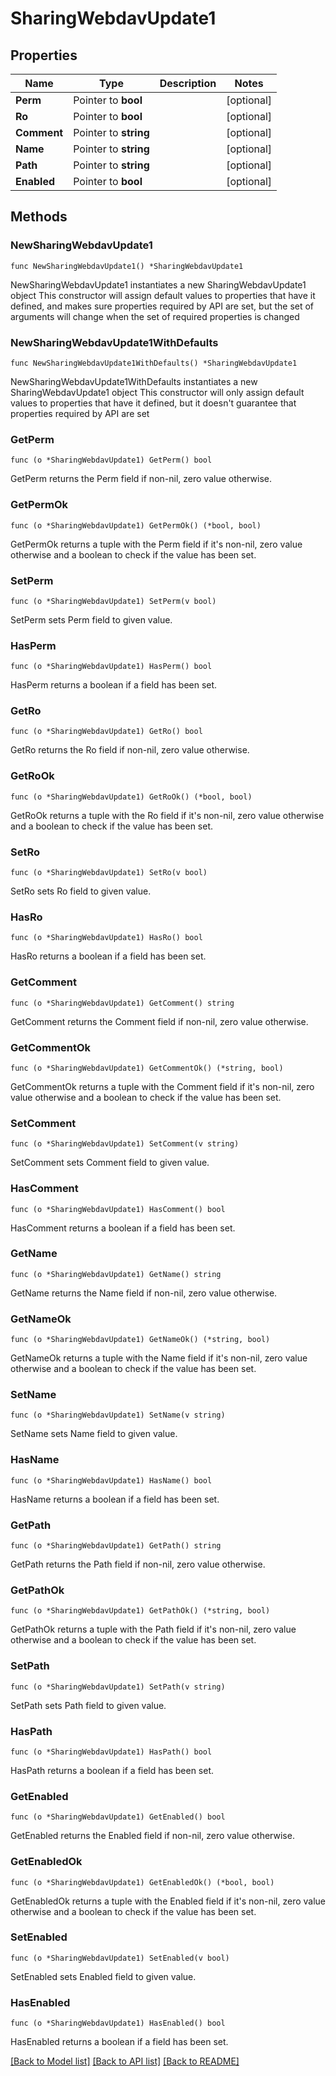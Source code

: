 # SharingWebdavUpdate1

## Properties

Name | Type | Description | Notes
------------ | ------------- | ------------- | -------------
**Perm** | Pointer to **bool** |  | [optional] 
**Ro** | Pointer to **bool** |  | [optional] 
**Comment** | Pointer to **string** |  | [optional] 
**Name** | Pointer to **string** |  | [optional] 
**Path** | Pointer to **string** |  | [optional] 
**Enabled** | Pointer to **bool** |  | [optional] 

## Methods

### NewSharingWebdavUpdate1

`func NewSharingWebdavUpdate1() *SharingWebdavUpdate1`

NewSharingWebdavUpdate1 instantiates a new SharingWebdavUpdate1 object
This constructor will assign default values to properties that have it defined,
and makes sure properties required by API are set, but the set of arguments
will change when the set of required properties is changed

### NewSharingWebdavUpdate1WithDefaults

`func NewSharingWebdavUpdate1WithDefaults() *SharingWebdavUpdate1`

NewSharingWebdavUpdate1WithDefaults instantiates a new SharingWebdavUpdate1 object
This constructor will only assign default values to properties that have it defined,
but it doesn't guarantee that properties required by API are set

### GetPerm

`func (o *SharingWebdavUpdate1) GetPerm() bool`

GetPerm returns the Perm field if non-nil, zero value otherwise.

### GetPermOk

`func (o *SharingWebdavUpdate1) GetPermOk() (*bool, bool)`

GetPermOk returns a tuple with the Perm field if it's non-nil, zero value otherwise
and a boolean to check if the value has been set.

### SetPerm

`func (o *SharingWebdavUpdate1) SetPerm(v bool)`

SetPerm sets Perm field to given value.

### HasPerm

`func (o *SharingWebdavUpdate1) HasPerm() bool`

HasPerm returns a boolean if a field has been set.

### GetRo

`func (o *SharingWebdavUpdate1) GetRo() bool`

GetRo returns the Ro field if non-nil, zero value otherwise.

### GetRoOk

`func (o *SharingWebdavUpdate1) GetRoOk() (*bool, bool)`

GetRoOk returns a tuple with the Ro field if it's non-nil, zero value otherwise
and a boolean to check if the value has been set.

### SetRo

`func (o *SharingWebdavUpdate1) SetRo(v bool)`

SetRo sets Ro field to given value.

### HasRo

`func (o *SharingWebdavUpdate1) HasRo() bool`

HasRo returns a boolean if a field has been set.

### GetComment

`func (o *SharingWebdavUpdate1) GetComment() string`

GetComment returns the Comment field if non-nil, zero value otherwise.

### GetCommentOk

`func (o *SharingWebdavUpdate1) GetCommentOk() (*string, bool)`

GetCommentOk returns a tuple with the Comment field if it's non-nil, zero value otherwise
and a boolean to check if the value has been set.

### SetComment

`func (o *SharingWebdavUpdate1) SetComment(v string)`

SetComment sets Comment field to given value.

### HasComment

`func (o *SharingWebdavUpdate1) HasComment() bool`

HasComment returns a boolean if a field has been set.

### GetName

`func (o *SharingWebdavUpdate1) GetName() string`

GetName returns the Name field if non-nil, zero value otherwise.

### GetNameOk

`func (o *SharingWebdavUpdate1) GetNameOk() (*string, bool)`

GetNameOk returns a tuple with the Name field if it's non-nil, zero value otherwise
and a boolean to check if the value has been set.

### SetName

`func (o *SharingWebdavUpdate1) SetName(v string)`

SetName sets Name field to given value.

### HasName

`func (o *SharingWebdavUpdate1) HasName() bool`

HasName returns a boolean if a field has been set.

### GetPath

`func (o *SharingWebdavUpdate1) GetPath() string`

GetPath returns the Path field if non-nil, zero value otherwise.

### GetPathOk

`func (o *SharingWebdavUpdate1) GetPathOk() (*string, bool)`

GetPathOk returns a tuple with the Path field if it's non-nil, zero value otherwise
and a boolean to check if the value has been set.

### SetPath

`func (o *SharingWebdavUpdate1) SetPath(v string)`

SetPath sets Path field to given value.

### HasPath

`func (o *SharingWebdavUpdate1) HasPath() bool`

HasPath returns a boolean if a field has been set.

### GetEnabled

`func (o *SharingWebdavUpdate1) GetEnabled() bool`

GetEnabled returns the Enabled field if non-nil, zero value otherwise.

### GetEnabledOk

`func (o *SharingWebdavUpdate1) GetEnabledOk() (*bool, bool)`

GetEnabledOk returns a tuple with the Enabled field if it's non-nil, zero value otherwise
and a boolean to check if the value has been set.

### SetEnabled

`func (o *SharingWebdavUpdate1) SetEnabled(v bool)`

SetEnabled sets Enabled field to given value.

### HasEnabled

`func (o *SharingWebdavUpdate1) HasEnabled() bool`

HasEnabled returns a boolean if a field has been set.


[[Back to Model list]](../README.md#documentation-for-models) [[Back to API list]](../README.md#documentation-for-api-endpoints) [[Back to README]](../README.md)


